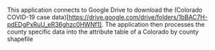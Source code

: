This application connects to Google Drive to download the (Colorado COVID-19
case data)[https://drive.google.com/drive/folders/1bBAC7H-pdEDgPxRuU_eR36ghzc0HWNf1].
The application then processes the county specific data into the attribute table of a
Colorado by county shapefile

